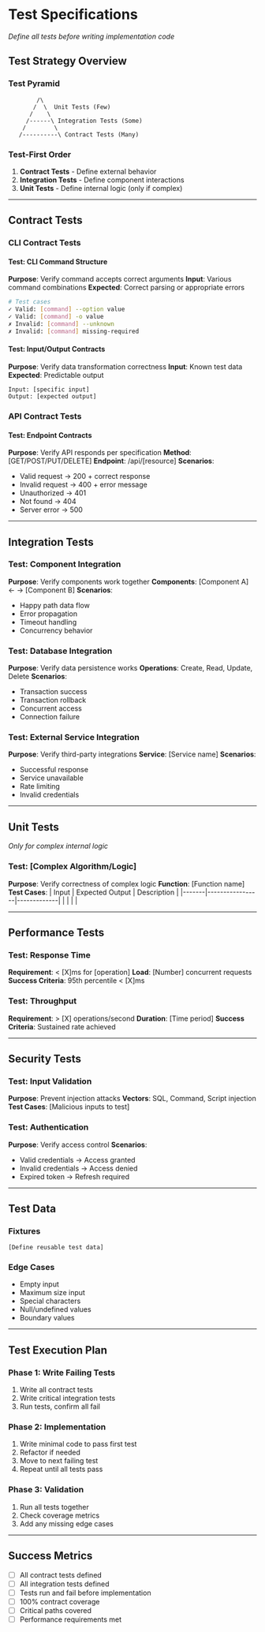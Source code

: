 # Test Specifications

*Define all tests before writing implementation code*

## Test Strategy Overview

### Test Pyramid
```
        /\
       /  \  Unit Tests (Few)
      /    \
     /------\ Integration Tests (Some)
    /        \
   /----------\ Contract Tests (Many)
```

### Test-First Order
1. **Contract Tests** - Define external behavior
2. **Integration Tests** - Define component interactions  
3. **Unit Tests** - Define internal logic (only if complex)

---

## Contract Tests

### CLI Contract Tests

#### Test: CLI Command Structure
**Purpose**: Verify command accepts correct arguments
**Input**: Various command combinations
**Expected**: Correct parsing or appropriate errors

```bash
# Test cases
✓ Valid: [command] --option value
✓ Valid: [command] -o value  
✗ Invalid: [command] --unknown
✗ Invalid: [command] missing-required
```

#### Test: Input/Output Contracts
**Purpose**: Verify data transformation correctness
**Input**: Known test data
**Expected**: Predictable output

```
Input: [specific input]
Output: [expected output]
```

### API Contract Tests

#### Test: Endpoint Contracts
**Purpose**: Verify API responds per specification
**Method**: [GET/POST/PUT/DELETE]
**Endpoint**: /api/[resource]
**Scenarios**:
- Valid request → 200 + correct response
- Invalid request → 400 + error message
- Unauthorized → 401
- Not found → 404
- Server error → 500

---

## Integration Tests

### Test: Component Integration
**Purpose**: Verify components work together
**Components**: [Component A] ← → [Component B]
**Scenarios**:
- Happy path data flow
- Error propagation
- Timeout handling
- Concurrency behavior

### Test: Database Integration
**Purpose**: Verify data persistence works
**Operations**: Create, Read, Update, Delete
**Scenarios**:
- Transaction success
- Transaction rollback
- Concurrent access
- Connection failure

### Test: External Service Integration
**Purpose**: Verify third-party integrations
**Service**: [Service name]
**Scenarios**:
- Successful response
- Service unavailable
- Rate limiting
- Invalid credentials

---

## Unit Tests

*Only for complex internal logic*

### Test: [Complex Algorithm/Logic]
**Purpose**: Verify correctness of complex logic
**Function**: [Function name]
**Test Cases**:
| Input | Expected Output | Description |
|-------|-----------------|-------------|
| | | |

---

## Performance Tests

### Test: Response Time
**Requirement**: < [X]ms for [operation]
**Load**: [Number] concurrent requests
**Success Criteria**: 95th percentile < [X]ms

### Test: Throughput
**Requirement**: > [X] operations/second
**Duration**: [Time period]
**Success Criteria**: Sustained rate achieved

---

## Security Tests

### Test: Input Validation
**Purpose**: Prevent injection attacks
**Vectors**: SQL, Command, Script injection
**Test Cases**: [Malicious inputs to test]

### Test: Authentication
**Purpose**: Verify access control
**Scenarios**:
- Valid credentials → Access granted
- Invalid credentials → Access denied
- Expired token → Refresh required

---

## Test Data

### Fixtures
```
[Define reusable test data]
```

### Edge Cases
- Empty input
- Maximum size input
- Special characters
- Null/undefined values
- Boundary values

---

## Test Execution Plan

### Phase 1: Write Failing Tests
1. Write all contract tests
2. Write critical integration tests
3. Run tests, confirm all fail

### Phase 2: Implementation
1. Write minimal code to pass first test
2. Refactor if needed
3. Move to next failing test
4. Repeat until all tests pass

### Phase 3: Validation
1. Run all tests together
2. Check coverage metrics
3. Add any missing edge cases

---

## Success Metrics
- [ ] All contract tests defined
- [ ] All integration tests defined
- [ ] Tests run and fail before implementation
- [ ] 100% contract coverage
- [ ] Critical paths covered
- [ ] Performance requirements met